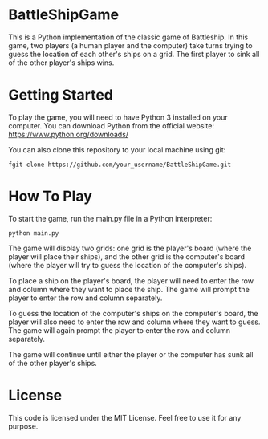 # BattleShipGame

This is a Python implementation of the classic game of Battleship. In this game, two players (a human player and the computer) take turns trying to guess the location of each other's ships on a grid. The first player to sink all of the other player's ships wins.

# Getting Started
 
To play the game, you will need to have Python 3 installed on your computer. You can download Python from the official website: https://www.python.org/downloads/

You can also clone this repository to your local machine using git:
```
fgit clone https://github.com/your_username/BattleShipGame.git
```

# How To Play 

To start the game, run the main.py file in a Python interpreter:
```
python main.py
```
The game will display two grids: one grid is the player's board (where the player will place their ships), and the other grid is the computer's board (where the player will try to guess the location of the computer's ships).

To place a ship on the player's board, the player will need to enter the row and column where they want to place the ship. The game will prompt the player to enter the row and column separately.

To guess the location of the computer's ships on the computer's board, the player will also need to enter the row and column where they want to guess. The game will again prompt the player to enter the row and column separately.

The game will continue until either the player or the computer has sunk all of the other player's ships.

# License

This code is licensed under the MIT License. Feel free to use it for any purpose.
